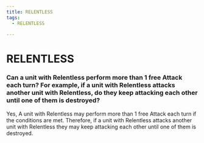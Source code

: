 ```yaml
---
title: RELENTLESS
tags:
  - RELENTLESS

---
```


# RELENTLESS

### Can a unit with Relentless perform more than 1 free Attack each turn? For example, if a unit with Relentless attacks another unit with Relentless, do they keep attacking each other until one of them is destroyed?


Yes, A unit with Relentless may perform more than 1 free Attack each turn if the conditions are met. Therefore, if a unit with Relentless attacks another unit with Relentless they may keep attacking each other until one of them is destroyed.




